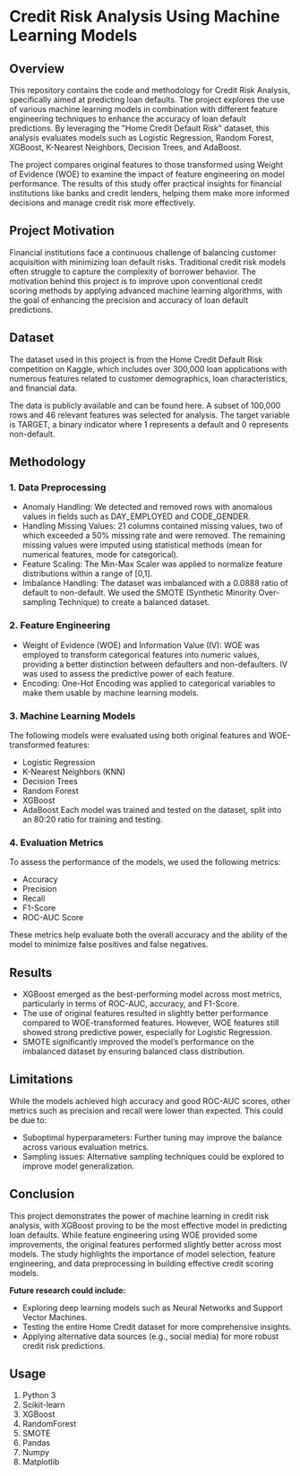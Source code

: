 # Credit Risk Analysis Using Machine Learning Models
## Overview
This repository contains the code and methodology for Credit Risk Analysis, specifically aimed at predicting loan defaults. The project explores the use of various machine learning models in combination with different feature engineering techniques to enhance the accuracy of loan default predictions. By leveraging the "Home Credit Default Risk" dataset, this analysis evaluates models such as Logistic Regression, Random Forest, XGBoost, K-Nearest Neighbors, Decision Trees, and AdaBoost.

The project compares original features to those transformed using Weight of Evidence (WOE) to examine the impact of feature engineering on model performance. The results of this study offer practical insights for financial institutions like banks and credit lenders, helping them make more informed decisions and manage credit risk more effectively.

## Project Motivation
Financial institutions face a continuous challenge of balancing customer acquisition with minimizing loan default risks. Traditional credit risk models often struggle to capture the complexity of borrower behavior. The motivation behind this project is to improve upon conventional credit scoring methods by applying advanced machine learning algorithms, with the goal of enhancing the precision and accuracy of loan default predictions.

## Dataset
The dataset used in this project is from the Home Credit Default Risk competition on Kaggle, which includes over 300,000 loan applications with numerous features related to customer demographics, loan characteristics, and financial data.

The data is publicly available and can be found here.
A subset of 100,000 rows and 46 relevant features was selected for analysis. The target variable is TARGET, a binary indicator where 1 represents a default and 0 represents non-default.
## Methodology
### 1. Data Preprocessing
- Anomaly Handling: We detected and removed rows with anomalous values in fields such as DAY_EMPLOYED and CODE_GENDER.
- Handling Missing Values: 21 columns contained missing values, two of which exceeded a 50% missing rate and were removed. The remaining missing values were imputed using statistical methods (mean for numerical features, mode for categorical).
- Feature Scaling: The Min-Max Scaler was applied to normalize feature distributions within a range of [0,1].
- Imbalance Handling: The dataset was imbalanced with a 0.0888 ratio of default to non-default. We used the SMOTE (Synthetic Minority Over-sampling Technique) to create a balanced dataset.
### 2. Feature Engineering
- Weight of Evidence (WOE) and Information Value (IV): WOE was employed to transform categorical features into numeric values, providing a better distinction between defaulters and non-defaulters. IV was used to assess the predictive power of each feature.
- Encoding: One-Hot Encoding was applied to categorical variables to make them usable by machine learning models.
### 3. Machine Learning Models
The following models were evaluated using both original features and WOE-transformed features:

- Logistic Regression
- K-Nearest Neighbors (KNN)
- Decision Trees
- Random Forest
- XGBoost
- AdaBoost
Each model was trained and tested on the dataset, split into an 80:20 ratio for training and testing.

### 4. Evaluation Metrics
To assess the performance of the models, we used the following metrics:

- Accuracy
- Precision
- Recall
- F1-Score
- ROC-AUC Score

These metrics help evaluate both the overall accuracy and the ability of the model to minimize false positives and false negatives.

## Results

- XGBoost emerged as the best-performing model across most metrics, particularly in terms of ROC-AUC, accuracy, and F1-Score.
- The use of original features resulted in slightly better performance compared to WOE-transformed features. However, WOE features still showed strong predictive power, especially for Logistic Regression.
- SMOTE significantly improved the model’s performance on the imbalanced dataset by ensuring balanced class distribution.
## Limitations
While the models achieved high accuracy and good ROC-AUC scores, other metrics such as precision and recall were lower than expected. This could be due to:

- Suboptimal hyperparameters: Further tuning may improve the balance across various evaluation metrics.
- Sampling issues: Alternative sampling techniques could be explored to improve model generalization.
## Conclusion
This project demonstrates the power of machine learning in credit risk analysis, with XGBoost proving to be the most effective model in predicting loan defaults. While feature engineering using WOE provided some improvements, the original features performed slightly better across most models. The study highlights the importance of model selection, feature engineering, and data preprocessing in building effective credit scoring models.

**Future research could include:**

- Exploring deep learning models such as Neural Networks and Support Vector Machines.
- Testing the entire Home Credit dataset for more comprehensive insights.
- Applying alternative data sources (e.g., social media) for more robust credit risk predictions.
## Usage

1. Python 3
2. Scikit-learn
3. XGBoost
4. RandomForest
5. SMOTE
6. Pandas
7. Numpy
8. Matplotlib